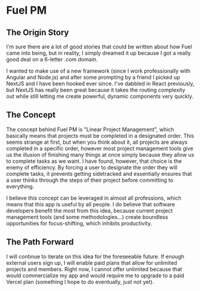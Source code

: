 # Fuel PM

## The Origin Story
I'm sure there are a lot of good stories that could be written about how Fuel came into being, but in reality, I simply dreamed it up because I got a really good deal on a 6-letter .com domain.

I wanted to make use of a new framework (since I work professionally with Angular and Node.js) and after some prompting by a friend I picked up NextJS and I have been hooked ever since. I've dabbled in React previously, but NextJS has really been great because it takes the routing complexity out while still letting me create powerful, dynamic components very quickly.

## The Concept
The concept behind Fuel PM is "Linear Project Management", which basically means that projects must be completed in a designated order. This seems strange at first, but when you think about it, all projects are always completed in a specific order, however most project management tools give us the illusion of finishing many things at once simply because they allow us to complete tasks as we want. I have found, however, that choice is the enemy of efficiency. By forcing a user to designate the order they will complete tasks, it prevents getting sidetracked and essentially ensures that a user thinks through the steps of their project before committing to everything.

I believe this concept can be leveraged in almost all professions, which means that this app is useful by all people. I do believe that software developers benefit the most from this idea, because current project management tools (and some methodologies...) create boundless opportunities for focus-shifting, which inhibits productivity.

## The Path Forward
I will continue to iterate on this idea for the foreseeable future. If enough external users sign up, I will enable paid plans that allow for unlimited projects and members. Right now, I cannot offer unlimited because that would commercialize my app and would require me to upgrade to a paid Vercel plan (something I hope to do eventually, just not yet).
